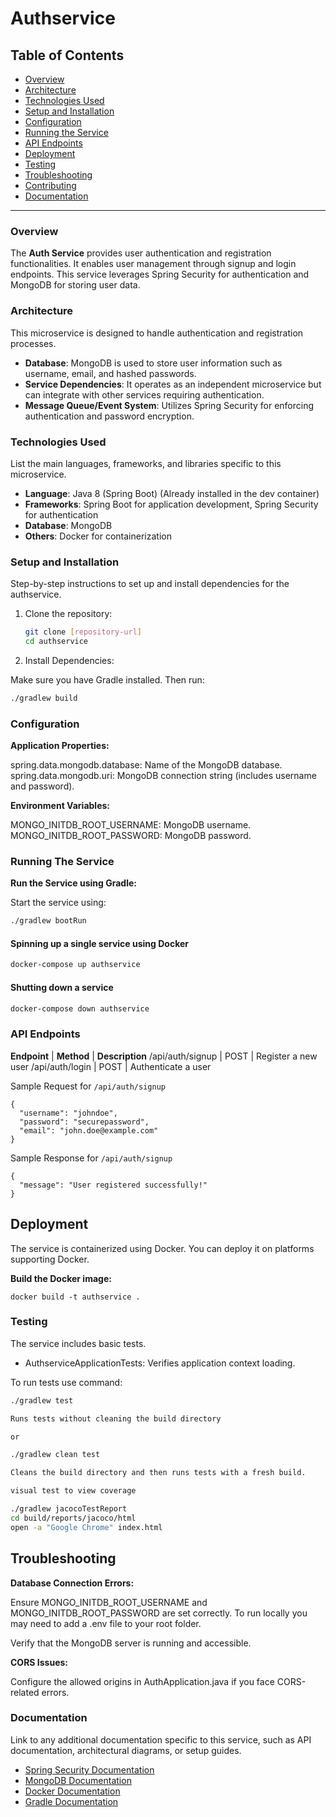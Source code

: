 # Authservice

## Table of Contents

- [Overview](#overview)
- [Architecture](#architecture)
- [Technologies Used](#technologies-used)
- [Setup and Installation](#setup-and-installation)
- [Configuration](#configuration)
- [Running the Service](#running-the-service)
- [API Endpoints](#api-endpoints)
- [Deployment](#deployment)
- [Testing](#testing)
- [Troubleshooting](#troubleshooting)
- [Contributing](#contributing)
- [Documentation](#documentation)

---

### Overview

The **Auth Service** provides user authentication and registration functionalities. It enables user management through signup and login endpoints. This service leverages Spring Security for authentication and MongoDB for storing user data.

### Architecture

This microservice is designed to handle authentication and registration processes.

- **Database**: MongoDB is used to store user information such as username, email, and hashed passwords.
- **Service Dependencies**: It operates as an independent microservice but can integrate with other services requiring authentication.
- **Message Queue/Event System**: Utilizes Spring Security for enforcing authentication and password encryption.

### Technologies Used

List the main languages, frameworks, and libraries specific to this microservice.

- **Language**: Java 8 (Spring Boot) (Already installed in the dev container)
- **Frameworks**: Spring Boot for application development, Spring Security for authentication
- **Database**: MongoDB
- **Others**: Docker for containerization

### Setup and Installation

Step-by-step instructions to set up and install dependencies for the authservice.

1. Clone the repository:

   ```bash
   git clone [repository-url]
   cd authservice
   ```

2. Install Dependencies:

Make sure you have Gradle installed. Then run:

```bash
./gradlew build

```

### Configuration

**Application Properties:**

spring.data.mongodb.database: Name of the MongoDB database.
spring.data.mongodb.uri: MongoDB connection string (includes username and password).

**Environment Variables:**

MONGO_INITDB_ROOT_USERNAME: MongoDB username.
MONGO_INITDB_ROOT_PASSWORD: MongoDB password.

### Running The Service

**Run the Service using Gradle:**

Start the service using:

```bash
./gradlew bootRun
```

#### Spinning up a single service using Docker

```sh
docker-compose up authservice
```

#### Shutting down a service

```sh
docker-compose down authservice
```

### API Endpoints

**Endpoint** | **Method** | **Description**
/api/auth/signup | POST | Register a new user
/api/auth/login | POST | Authenticate a user

Sample Request for `/api/auth/signup`

```
{
  "username": "johndoe",
  "password": "securepassword",
  "email": "john.doe@example.com"
}
```

Sample Response for `/api/auth/signup`

```
{
  "message": "User registered successfully!"
}
```

## Deployment

The service is containerized using Docker. You can deploy it on platforms supporting Docker.

**Build the Docker image:**

```
docker build -t authservice .

```

### Testing

The service includes basic tests.

- AuthserviceApplicationTests: Verifies application context loading.

To run tests use command:

```bash
./gradlew test

Runs tests without cleaning the build directory

or

./gradlew clean test

Cleans the build directory and then runs tests with a fresh build.

visual test to view coverage

./gradlew jacocoTestReport
cd build/reports/jacoco/html
open -a "Google Chrome" index.html

```

## Troubleshooting

**Database Connection Errors:**

Ensure MONGO_INITDB_ROOT_USERNAME and MONGO_INITDB_ROOT_PASSWORD are set correctly. To run locally you may need to add a .env file to your root folder.

Verify that the MongoDB server is running and accessible.

**CORS Issues:**

Configure the allowed origins in AuthApplication.java if you face CORS-related errors.

### Documentation

Link to any additional documentation specific to this service, such as API documentation, architectural diagrams, or setup guides.

- [Spring Security Documentation](https://spring.io/projects/spring-security)
- [MongoDB Documentation](https://www.mongodb.com/docs/)
- [Docker Documentation](https://docs.docker.com/)
- [Gradle Documentation](https://docs.gradle.org/current/userguide/userguide.html)
